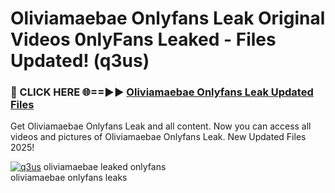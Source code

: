 # Oliviamaebae Onlyfans Leak Original Videos 0nlyFans Leaked - Files Updated! (q3us)

<h3>🔴 CLICK HERE 🌐==►► <a href="https://tinyurl.com/2wckxsce" rel="nofollow">Oliviamaebae Onlyfans Leak Updated Files</a></h3>

Get Oliviamaebae Onlyfans Leak and all content. Now you can access all videos and pictures of Oliviamaebae Onlyfans Leak. New Updated Files 2025!

[![q3us](https://i.imgur.com/AFduVYN.gif)](https://tinyurl.com/2wckxsce)
oliviamaebae leaked onlyfans<br>
oliviamaebae onlyfans leaks